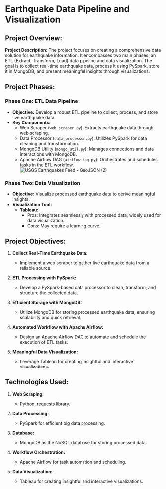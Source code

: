 # Earthquake Data Pipeline and Visualization

## Project Overview:

**Project Description:**
The project focuses on creating a comprehensive data solution for earthquake information. It encompasses two main phases: an ETL (Extract, Transform, Load) data pipeline and data visualization. The goal is to collect real-time earthquake data, process it using PySpark, store it in MongoDB, and present meaningful insights through visualizations.

## Project Phases:

### Phase One: ETL Data Pipeline
   - **Objective:** Develop a robust ETL pipeline to collect, process, and store live earthquake data.
   - **Key Components:**
     - Web Scraper (`web_scraper.py`): Extracts earthquake data through web scraping.
     - Data Processor (`data_processor.py`): Utilizes PySpark for data cleaning and transformation.
     - MongoDB Utility (`mongo_util.py`): Manages connections and data interactions with MongoDB.
     - Apache Airflow DAG (`airflow_dag.py`): Orchestrates and schedules tasks in the ETL workflow.
     ![USGS Earthquakes Feed - GeoJSON (2)](https://github.com/MaryamELMOUIM/Earthquakes_DataViz_BOUMAZZOURH_ELMOUIM/assets/152428007/d2c73c5b-3961-46be-afaf-fd5d79a8178b)



### Phase Two: Data Visualization
   - **Objective:** Visualize processed earthquake data to derive meaningful insights.
   - **Visualization Tool:**
     - **Tableau:**
        - Pros: Integrates seamlessly with processed data, widely used for data visualization.
        - Cons: May require a learning curve.

## Project Objectives:

1. **Collect Real-Time Earthquake Data:**
   - Implement a web scraper to gather live earthquake data from a reliable source.

2. **ETL Processing with PySpark:**
   - Develop a PySpark-based data processor to clean, transform, and structure the collected data.

3. **Efficient Storage with MongoDB:**
   - Utilize MongoDB for storing processed earthquake data, ensuring scalability and quick retrieval.

4. **Automated Workflow with Apache Airflow:**
   - Design an Apache Airflow DAG to automate and schedule the execution of ETL tasks.

5. **Meaningful Data Visualization:**
   - Leverage Tableau for creating insightful and interactive visualizations.

## Technologies Used:

1. **Web Scraping:**
   - Python, requests library.

2. **Data Processing:**
   - PySpark for efficient big data processing.

3. **Database:**
   - MongoDB as the NoSQL database for storing processed data.

4. **Workflow Orchestration:**
   - Apache Airflow for task automation and scheduling.

5. **Data Visualization:**
   - Tableau for creating insightful and interactive visualizations.

